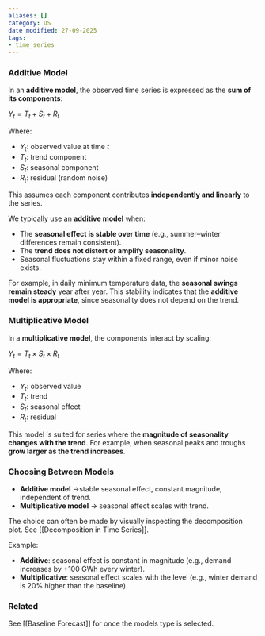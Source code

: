 ```yaml
---
aliases: []
category: DS
date modified: 27-09-2025
tags:
- time_series
---
```

### Additive Model

In an **additive model**, the observed time series is expressed as the **sum of its components**:

$Y_t = T_t + S_t + R_t$

Where:

* $Y_t$: observed value at time $t$
* $T_t$: trend component
* $S_t$: seasonal component
* $R_t$: residual (random noise)

This assumes each component contributes **independently and linearly** to the series.

We typically use an **additive model** when:

* The **seasonal effect is stable over time** (e.g., summer–winter differences remain consistent).
* The **trend does not distort or amplify seasonality**.
* Seasonal fluctuations stay within a fixed range, even if minor noise exists.

For example, in daily minimum temperature data, the **seasonal swings remain steady** year after year. This stability indicates that the **additive model is appropriate**, since seasonality does not depend on the trend.
### Multiplicative Model

In a **multiplicative model**, the components interact by scaling:

$Y_t = T_t \times S_t \times R_t$

Where:

* $Y_t$: observed value
* $T_t$: trend
* $S_t$: seasonal effect
* $R_t$: residual

This model is suited for series where the **magnitude of seasonality changes with the trend**. For example, when seasonal peaks and troughs **grow larger as the trend increases**.

### Choosing Between Models

* **Additive model** ->stable seasonal effect, constant magnitude, independent of trend.
* **Multiplicative model** -> seasonal effect scales with trend.

The choice can often be made by visually inspecting the decomposition plot. See [[Decomposition in Time Series]].

Example:

- **Additive**: seasonal effect is constant in magnitude (e.g., demand increases by +100 GWh every winter).
- **Multiplicative**: seasonal effect scales with the level (e.g., winter demand is 20% higher than the baseline).  
### Related

See [[Baseline Forecast]] for once the models type is selected.